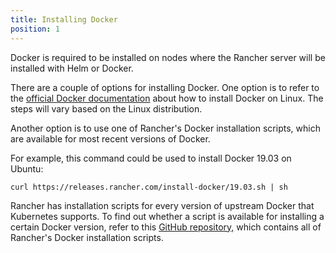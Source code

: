 ```yaml
---
title: Installing Docker
position: 1
---
```


Docker is required to be installed on nodes where the Rancher server will be installed with Helm or Docker.

There are a couple of options for installing Docker. One option is to refer to the [official Docker documentation](https://docs.docker.com/install/) about how to install Docker on Linux. The steps will vary based on the Linux distribution.

Another option is to use one of Rancher's Docker installation scripts, which are available for most recent versions of Docker.

For example, this command could be used to install Docker 19.03 on Ubuntu:

```
curl https://releases.rancher.com/install-docker/19.03.sh | sh
```

Rancher has installation scripts for every version of upstream Docker that Kubernetes supports. To find out whether a script is available for installing a certain Docker version, refer to this [GitHub repository,](https://github.com/rancher/install-docker) which contains all of Rancher's Docker installation scripts.